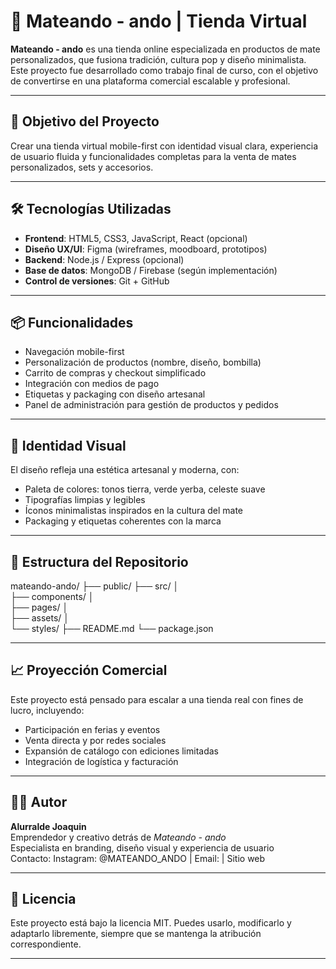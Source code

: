 # 🧉 Mateando - ando | Tienda Virtual

**Mateando - ando** es una tienda online especializada en productos de mate personalizados, que fusiona tradición, cultura pop y diseño minimalista. Este proyecto fue desarrollado como trabajo final de curso, con el objetivo de convertirse en una plataforma comercial escalable y profesional.

---

## 🚀 Objetivo del Proyecto

Crear una tienda virtual mobile-first con identidad visual clara, experiencia de usuario fluida y funcionalidades completas para la venta de mates personalizados, sets y accesorios.

---

## 🛠️ Tecnologías Utilizadas

- **Frontend**: HTML5, CSS3, JavaScript, React (opcional)
- **Diseño UX/UI**: Figma (wireframes, moodboard, prototipos)
- **Backend**: Node.js / Express (opcional)
- **Base de datos**: MongoDB / Firebase (según implementación)
- **Control de versiones**: Git + GitHub

---

## 📦 Funcionalidades

- Navegación mobile-first
- Personalización de productos (nombre, diseño, bombilla)
- Carrito de compras y checkout simplificado
- Integración con medios de pago
- Etiquetas y packaging con diseño artesanal
- Panel de administración para gestión de productos y pedidos

---

## 🎨 Identidad Visual

El diseño refleja una estética artesanal y moderna, con:

- Paleta de colores: tonos tierra, verde yerba, celeste suave
- Tipografías limpias y legibles
- Íconos minimalistas inspirados en la cultura del mate
- Packaging y etiquetas coherentes con la marca

---

## 📁 Estructura del Repositorio
mateando-ando/ 
├── public/ 
├── src/ │   
├── components/ │   
├── pages/ │   
├── assets/ │   
└── styles/ 
├── README.md 
└── package.json


---

## 📈 Proyección Comercial

Este proyecto está pensado para escalar a una tienda real con fines de lucro, incluyendo:

- Participación en ferias y eventos
- Venta directa y por redes sociales
- Expansión de catálogo con ediciones limitadas
- Integración de logística y facturación

---

## 👨‍💻 Autor

**Alurralde Joaquin**  
Emprendedor y creativo detrás de *Mateando - ando*  
Especialista en branding, diseño visual y experiencia de usuario  
Contacto: Instagram: @MATEANDO_ANDO | Email: | Sitio web

---

## 📄 Licencia

Este proyecto está bajo la licencia MIT. Puedes usarlo, modificarlo y adaptarlo libremente, siempre que se mantenga la atribución correspondiente.

---


